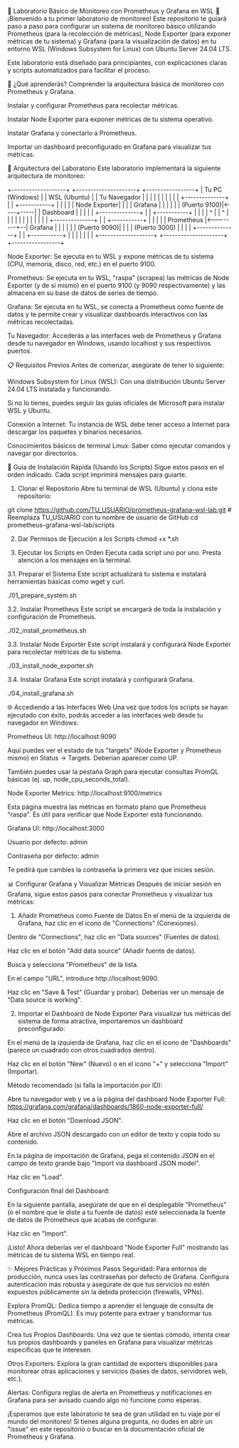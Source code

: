 🚀 Laboratorio Básico de Monitoreo con Prometheus y Grafana en WSL 🚀
¡Bienvenido a tu primer laboratorio de monitoreo! Este repositorio te guiará paso a paso para configurar un sistema de monitoreo básico utilizando Prometheus (para la recolección de métricas), Node Exporter (para exponer métricas de tu sistema) y Grafana (para la visualización de datos) en tu entorno WSL (Windows Subsystem for Linux) con Ubuntu Server 24.04 LTS.

Este laboratorio está diseñado para principiantes, con explicaciones claras y scripts automatizados para facilitar el proceso.

🎯 ¿Qué aprenderás?
Comprender la arquitectura básica de monitoreo con Prometheus y Grafana.

Instalar y configurar Prometheus para recolectar métricas.

Instalar Node Exporter para exponer métricas de tu sistema operativo.

Instalar Grafana y conectarlo a Prometheus.

Importar un dashboard preconfigurado en Grafana para visualizar tus métricas.

🧱 Arquitectura del Laboratorio
Este laboratorio implementará la siguiente arquitectura de monitoreo:

+-------------------+     +---------------------+     +-----------------+
|   Tu PC (Windows) |     |   WSL (Ubuntu)      |     |   Tu Navegador  |
|                   |     |                     |     |                 |
|                   |     |  +--------------+   |     |  +-----------+  |
|                   |     |  | Node Exporter|   |     |  |  Grafana  |  |
|                   |     |  | (Puerto 9100)|<----+-----|  | Dashboard |  |
|                   |     |  +--------------+   |     |  +-----------+  |
|                   |     |         ^           |     |        ^        |
|                   |     |         |           |     |        |        |
|                   |     |  +--------------+   |     |  +-----------+  |
|                   |     |  |   Prometheus |<--------+--|  Grafana  |  |
|                   |     |  | (Puerto 9090)|   |     |  | (Puerto 3000) |
|                   |     |  +--------------+   |     |  +-----------+  |
|                   |     |                     |     |                 |
+-------------------+     +---------------------+     +-----------------+

Node Exporter: Se ejecuta en tu WSL y expone métricas de tu sistema (CPU, memoria, disco, red, etc.) en el puerto 9100.

Prometheus: Se ejecuta en tu WSL, "raspa" (scrapea) las métricas de Node Exporter (y de sí mismo) en el puerto 9100 (y 9090 respectivamente) y las almacena en su base de datos de series de tiempo.

Grafana: Se ejecuta en tu WSL, se conecta a Prometheus como fuente de datos y te permite crear y visualizar dashboards interactivos con las métricas recolectadas.

Tu Navegador: Accederás a las interfaces web de Prometheus y Grafana desde tu navegador en Windows, usando localhost y sus respectivos puertos.

📋 Requisitos Previos
Antes de comenzar, asegúrate de tener lo siguiente:

Windows Subsystem for Linux (WSL): Con una distribución Ubuntu Server 24.04 LTS instalada y funcionando.

Si no lo tienes, puedes seguir las guías oficiales de Microsoft para instalar WSL y Ubuntu.

Conexión a Internet: Tu instancia de WSL debe tener acceso a Internet para descargar los paquetes y binarios necesarios.

Conocimientos básicos de terminal Linux: Saber cómo ejecutar comandos y navegar por directorios.

🚀 Guía de Instalación Rápida (Usando los Scripts)
Sigue estos pasos en el orden indicado. Cada script imprimirá mensajes para guiarte.

1. Clonar el Repositorio
Abre tu terminal de WSL (Ubuntu) y clona este repositorio:

git clone https://github.com/TU_USUARIO/prometheus-grafana-wsl-lab.git # Reemplaza TU_USUARIO con tu nombre de usuario de GitHub
cd prometheus-grafana-wsl-lab/scripts

2. Dar Permisos de Ejecución a los Scripts
chmod +x *.sh

3. Ejecutar los Scripts en Orden
Ejecuta cada script uno por uno. Presta atención a los mensajes en la terminal.

3.1. Preparar el Sistema
Este script actualizará tu sistema e instalará herramientas básicas como wget y curl.

./01_prepare_system.sh

3.2. Instalar Prometheus
Este script se encargará de toda la instalación y configuración de Prometheus.

./02_install_prometheus.sh

3.3. Instalar Node Exporter
Este script instalará y configurará Node Exporter para recolectar métricas de tu sistema.

./03_install_node_exporter.sh

3.4. Instalar Grafana
Este script instalará y configurará Grafana.

./04_install_grafana.sh

🌐 Accediendo a las Interfaces Web
Una vez que todos los scripts se hayan ejecutado con éxito, podrás acceder a las interfaces web desde tu navegador en Windows:

Prometheus UI: http://localhost:9090

Aquí puedes ver el estado de tus "targets" (Node Exporter y Prometheus mismo) en Status -> Targets. Deberían aparecer como UP.

También puedes usar la pestaña Graph para ejecutar consultas PromQL básicas (ej. up, node_cpu_seconds_total).

Node Exporter Metrics: http://localhost:9100/metrics

Esta página muestra las métricas en formato plano que Prometheus "raspa". Es útil para verificar que Node Exporter está funcionando.

Grafana UI: http://localhost:3000

Usuario por defecto: admin

Contraseña por defecto: admin

Te pedirá que cambies la contraseña la primera vez que inicies sesión.

📊 Configurar Grafana y Visualizar Métricas
Después de iniciar sesión en Grafana, sigue estos pasos para conectar Prometheus y visualizar tus métricas:

1. Añadir Prometheus como Fuente de Datos
En el menú de la izquierda de Grafana, haz clic en el icono de "Connections" (Conexiones).

Dentro de "Connections", haz clic en "Data sources" (Fuentes de datos).

Haz clic en el botón "Add data source" (Añadir fuente de datos).

Busca y selecciona "Prometheus" de la lista.

En el campo "URL", introduce http://localhost:9090.

Haz clic en "Save & Test" (Guardar y probar). Deberías ver un mensaje de "Data source is working".

2. Importar el Dashboard de Node Exporter
Para visualizar tus métricas del sistema de forma atractiva, importaremos un dashboard preconfigurado:

En el menú de la izquierda de Grafana, haz clic en el icono de "Dashboards" (parece un cuadrado con otros cuadrados dentro).

Haz clic en el botón "New" (Nuevo) o en el icono "+" y selecciona "Import" (Importar).

Método recomendado (si falla la importación por ID):

Abre tu navegador web y ve a la página del dashboard Node Exporter Full: https://grafana.com/grafana/dashboards/1860-node-exporter-full/

Haz clic en el botón "Download JSON".

Abre el archivo JSON descargado con un editor de texto y copia todo su contenido.

En la página de importación de Grafana, pega el contenido JSON en el campo de texto grande bajo "Import via dashboard JSON model".

Haz clic en "Load".

Configuración final del Dashboard:

En la siguiente pantalla, asegúrate de que en el desplegable "Prometheus" (o el nombre que le diste a tu fuente de datos) esté seleccionada la fuente de datos de Prometheus que acabas de configurar.

Haz clic en "Import".

¡Listo! Ahora deberías ver el dashboard "Node Exporter Full" mostrando las métricas de tu sistema WSL en tiempo real.

✨ Mejores Prácticas y Próximos Pasos
Seguridad: Para entornos de producción, nunca uses las contraseñas por defecto de Grafana. Configura autenticación más robusta y asegúrate de que tus servicios no estén expuestos públicamente sin la debida protección (firewalls, VPNs).

Explora PromQL: Dedica tiempo a aprender el lenguaje de consulta de Prometheus (PromQL). Es muy potente para extraer y transformar tus métricas.

Crea tus Propios Dashboards: Una vez que te sientas cómodo, intenta crear tus propios dashboards y paneles en Grafana para visualizar métricas específicas que te interesen.

Otros Exporters: Explora la gran cantidad de exporters disponibles para monitorear otras aplicaciones y servicios (bases de datos, servidores web, etc.).

Alertas: Configura reglas de alerta en Prometheus y notificaciones en Grafana para ser avisado cuando algo no funcione como esperas.

¡Esperamos que este laboratorio te sea de gran utilidad en tu viaje por el mundo del monitoreo! Si tienes alguna pregunta, no dudes en abrir un "issue" en este repositorio o buscar en la documentación oficial de Prometheus y Grafana.
